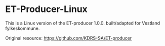 # ET-Producer-Linux

This is a Linux version of the ET-producer 1.0.0. built/adapted for Vestland fylkeskommune. 


Original resource: https://github.com/KDRS-SA/ET-producer
